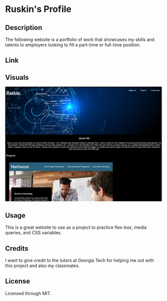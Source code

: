 # Ruskin's Profile
## Description
The following website is a portfolio of work that showcases my skills and talents to employers looking to fill a part-time or full-time position.

## Link

## Visuals
![This is an image](./assets/images/Screenshot%20(10).png)

## Usage
This is a great website to use as a project to practice flex-box, media queries, and CSS variables.
## Credits
I want to give credit to the tutors at Georgia Tech for helping me out with this project and also my classmates.

## License
Licensed through MIT.